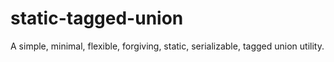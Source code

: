 # static-tagged-union
A simple, minimal, flexible, forgiving, static, serializable, tagged union utility.
